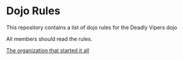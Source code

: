 Dojo Rules
==========

This repository contains a list of dojo rules for the Deadly Vipers dojo

All members should read the rules.

[The organization that started it all]("https://github.com/deadlyvipers")

